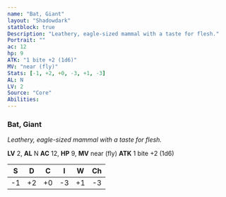 ```yaml
---
name: "Bat, Giant"
layout: "Shadowdark"
statblock: true
Description: "Leathery, eagle-sized mammal with a taste for flesh."
Portrait: ""
ac: 12
hp: 9
ATK: "1 bite +2 (1d6)"
MV: "near (fly)"
Stats: [-1, +2, +0, -3, +1, -3]
AL: N
LV: 2
Source: "Core"
Abilities:
---
```


### Bat, Giant

_Leathery, eagle-sized mammal with a taste for flesh._

**LV** 2, **AL** N
**AC** 12, **HP** 9, **MV** near (fly)
**ATK** 1 bite +2 (1d6)

|  S  |  D  |  C  |  I  |  W  |  Ch  |
|:---:|:---:|:---:|:---:|:---:|:----:|
| -1 | +2 | +0 | -3 | +1 | -3 |

